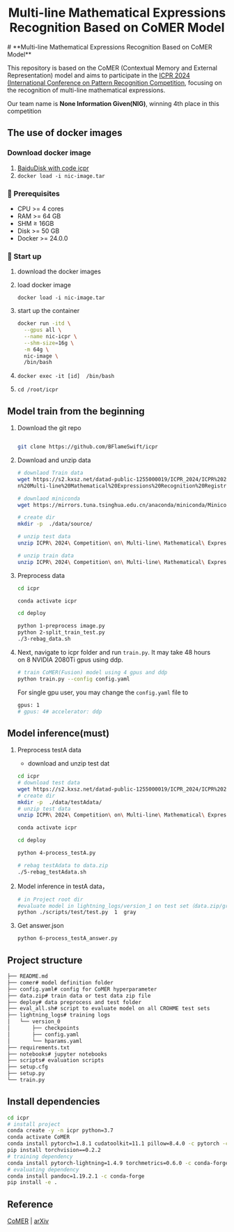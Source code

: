 <div align="center">    
 
 # Multi-line Mathematical Expressions Recognition Based on CoMER Model

</div>
# **Multi-line Mathematical Expressions Recognition Based on CoMER Model**

This repository is based on the CoMER (Contextual Memory and External Representation) model and aims to participate in the [ICPR 2024 (International Conference on Pattern Recognition Competition](https://note.kxsz.net/share/f4025d8b-7b50-4034-ad96-1b35633861d4), focusing on the recognition of multi-line mathematical expressions.

Our team name is **None Information Given(NIG)**, winning 4th place in this competition
## **The use of docker images**

### **Download docker image**

1. [BaiduDisk with code icpr](https://pan.baidu.com/s/1I5qSFTGRyrSRPSlxcp3JkQ?pwd=icpr)
2. `docker load -i nic-image.tar`

### **📝 Prerequisites**

- CPU >= 4 cores
- RAM >= 64 GB
- SHM ≥ 16GB
- Disk >= 50 GB
- Docker >= 24.0.0

### **🚀 Start up**

1. download the docker images
2. load docker image
    
    `docker load -i nic-image.tar`
    
3. start up the container
    
    ```bash
    docker run -itd \
      --gpus all \
      --name nic-icpr \
      --shm-size=16g \
      -m 64g \
      nic-image \
      /bin/bash
    ```
    
4. `docker exec -it [id]  /bin/bash`
5. `cd /root/icpr`

## **Model train from the beginning**

1. Download the git repo
    
    ```bash
    
    git clone https://github.com/BFlameSwift/icpr
    
    ```
    
2. Download and unzip data
    
    ```bash
    # downlaod Train data
    wget https://s2.kxsz.net/datad-public-1255000019/ICPR_2024/ICPR%202024%20Competition%20o
    n%20Multi-line%20Mathematical%20Expressions%20Recognition%20RegistrationForm%20trainning%20set.zip
    
    # downlaod miniconda
    wget https://mirrors.tuna.tsinghua.edu.cn/anaconda/miniconda/Miniconda3-py39_24.3.0-0-Linux-x86_64.sh
    
    # create dir
    mkdir -p  ./data/source/
    
    # unzip test data
    unzip ICPR\ 2024\ Competition\ on\ Multi-line\ Mathematical\ Expressions\ Recognition\ RegistrationForm\ Test_A\ set.zip -d   ./data/testAdata/
    
    # unzip train data
    unzip ICPR\ 2024\ Competition\ on\ Multi-line\ Mathematical\ Expressions\ Recognition\ RegistrationForm\ trainning\ set.zip  -d ./data/source
    
    ```
    
3. Preprocess data
    
    ```bash
    cd icpr
    
    conda activate icpr
    
    cd deploy
    
    python 1-preprocess image.py
    python 2-split_train_test.py
    ./3-rebag_data.sh
    
    ```
    
4. Next, navigate to icpr folder and run `train.py`. It may take 48 hours on 8 NVIDIA 2080Ti gpus using ddp.
    
    ```bash
    # train CoMER(Fusion) model using 4 gpus and ddp
    python train.py --config config.yaml
    
    ```
    
    For single gpu user, you may change the `config.yaml` file to
    
    ```bash
    gpus: 1
    # gpus: 4# accelerator: ddp
    ```
    

## **Model inference(must)**

1. Preprocess testA data
    - download and unzip test dat
    
    ```bash
    cd icpr
    # download test data
    wget https://s2.kxsz.net/datad-public-1255000019/ICPR_2024/ICPR%202024%20Competition%20on%20Multi-line%20Mathematical%20Expressions%20Recognition%20RegistrationForm%20Test_A%20set.zip
    # create dir
    mkdir -p  ./data/testAdata/
    # unzip test data
    unzip ICPR\ 2024\ Competition\ on\ Multi-line\ Mathematical\ Expressions\ Recognition\ RegistrationForm\ Test_A\ set.zip -d   ./data/testAdata/
    ```
    
    ```bash
    conda activate icpr
    
    cd deploy
    
    python 4-process_testA.py
    
    # rebag testAdata to data.zip
    ./5-rebag_testAdata.sh
    ```
    
2. Model inference in testA data，
    
    ```bash
    # in Project root dir
    #evaluate model in lightning_logs/version_1 on test set（data.zip/gray）
    python ./scripts/test/test.py  1  gray
    ```
    
3. Get answer.json
    
    ```bash
    python 6-process_testA_answer.py
    ```
    

## **Project structure**

```bash
├── README.md
├── comer# model definition folder
├── config.yaml# config for CoMER hyperparameter
├── data.zip# train data or test data zip file
├── deploy# data preprocess and test folder
├── eval_all.sh# script to evaluate model on all CROHME test sets
├── lightning_logs# training logs
│   └── version_0
│       ├── checkpoints
│       ├── config.yaml
│       └── hparams.yaml
├── requirements.txt
├── notebooks# jupyter notebooks
├── scripts# evaluation scripts
├── setup.cfg
├── setup.py
└── train.py

```

## **Install dependencies**

```bash
cd icpr
# install project
conda create -y -n icpr python=3.7
conda activate CoMER
conda install pytorch=1.8.1 cudatoolkit=11.1 pillow=8.4.0 -c pytorch -c nvidia
pip install torchvision==0.2.2
# training dependency
conda install pytorch-lightning=1.4.9 torchmetrics=0.6.0 -c conda-forge
# evaluating dependency
conda install pandoc=1.19.2.1 -c conda-forge
pip install -e .

```

## **Reference**

[CoMER](https://github.com/Green-Wood/CoMER) | [arXiv](https://arxiv.org/abs/2207.04410)
